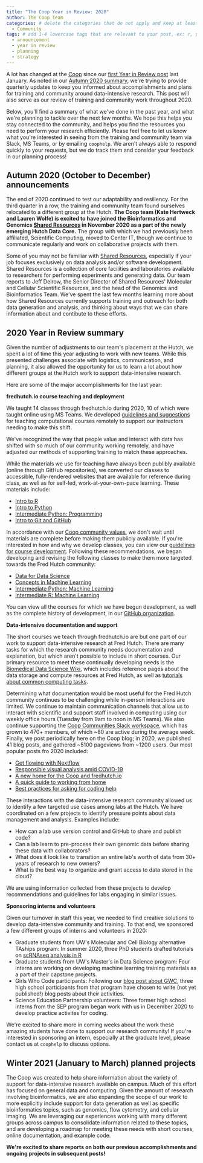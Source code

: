 ```yaml
---
title: "The Coop Year in Review: 2020"
author: The Coop Team
categories: # delete the categories that do not apply and keep at least one
  - Community
tags: # add 1-4 lowercase tags that are relevant to your post, ex: r, python, genomics, workflows
  - announcement
  - year in review
  - planning
  - strategy
---
```


A lot has changed at the [Coop](http://thecoop.fredhutch.org)
since our [first Year in Review post](https://fredhutch.github.io/coop/community/coop-review/) last January.
As noted in our [Autumn 2020 summary](https://fredhutch.github.io/coop/community/autumn-update/),
we're trying to provide quarterly updates to keep you informed about
accomplishments and plans for training and community around data-intensive research.
This post will also serve as our review of training and community work throughout 2020.

Below, you'll find a summary of what we've done in the past year,
and what we're planning to tackle over the next few months.
We hope this helps you stay connected to the community,
and helps you find the resources you need to perform your research efficiently.
Please feel free to let us know what you're interested in seeing from the training and community team via Slack, MS Teams,
or by emailing `coophelp`.
We aren't always able to respond quickly to your requests,
but we do track them and consider your feedback in our planning process!

## Autumn 2020 (October to December) announcements

The end of 2020 continued to test our adaptability and resiliency.
For the third quarter in a row,
the training and community team found ourselves relocated to a different group at the Hutch.
**The Coop team (Kate Hertweck and Lauren Wolfe) is excited to have joined the Bioinformatics and Genomics [Shared Resources](https://www.fredhutch.org/en/research/shared-resources/core-facilities/genomics-bioinformatics.html) in November 2020 as a part of the newly emerging Hutch Data Core.**
The group with which we had previously been affiliated,
Scientific Computing,
moved to Center IT,
though we continue to communicate regularly and work on collaborative projects with them.

Some of you may not be familiar with [Shared Resources](https://sharedresources.fredhutch.org),
especially if your job focuses exclusively on data analysis and/or software development.
Shared Resources is a collection of core facilities and laboratories available to researchers for performing experiments and generating data. 
Our team reports to Jeff Delrow,
the Senior Director of Shared Resources' Molecular and Cellular Scientific Resources,
and the head of the Genomics and Bioinformatics Team.
We've spent the last few months learning more about how Shared Resources currently supports training and outreach for both data generation and analysis,
and thinking about ways that we can share information about and contibute to these efforts.

## 2020 Year in Review summary

Given the number of adjustments to our team's placement at the Hutch,
we spent a lot of time this year adjusting to work with new teams.
While this presented challenges associate with logistics, communication, and planning,
it also allowed the opportunity for us to learn a lot about how different groups at the Hutch work to support data-intensive research.

Here are some of the major accomplishments for the last year:

**fredhutch.io course teaching and deployment**

We taught 14 classes through fredhutch.io during 2020,
10 of which were taught online using MS Teams.
We developed [guidelines and suggestions](https://fredhutchio.github.io/instructors/)
for teaching computational courses remotely to support our instructors needing to make this shift.

We've recognized the way that people value and interact with data
has shifted with so much of our community working remotely,
and have adjusted our methods of supporting training to match these approaches.

While the materials we use for teaching have always been publibly available (online through GitHub repositories),
we converted our classes to accessible, fully-rendered websites
that are available for reference during class,
as well as for self-led, work-at-your-own-pace learning.
These materials include:
- [Intro to R](https://fredhutchio.github.io/r_intro/)
- [Intro to Python](https://fredhutchio.github.io/python_intro/)
- [Intermediate Python: Programming](https://fredhutchio.github.io/python_programming/)
- [Intro to Git and GitHub](https://fredhutchio.github.io/git_github_intro/)

In accordance with our [Coop community values](https://fredhutch.github.io/coop/community/coop-values/),
we don't wait until materials are complete before making them publicly available.
If you're interested in how and why we develop classes,
you can view our [guidelines for course development](https://fredhutchio.github.io/curriculum_contribution/).
Following these recommendations,
we began developing and revising the following classes to make them more targeted towards the Fred Hutch community:
- [Data for Data Science](https://github.com/fredhutchio/data_for_data_science)
- [Concepts in Machine Learning](https://github.com/fredhutchio/concepts_machine_learning)
- [Intermediate Python: Machine Learning](https://github.com/fredhutchio/python_machine_learning)
- [Intermediate R: Machine Learning](https://github.com/fredhutchio/r_machine_learning)

You can view all the courses for which we have begun development,
as well as the complete history of development,
in our [GitHub organization](https://github.com/fredhutchio).

**Data-intensive documentation and support**

The short courses we teach through fredhutch.io are but one part of our work to support data-intensive research at Fred Hutch.
There are many tasks for which the research community needs documentation and explanation,
but which aren't possible to include in short courses.
Our primary resource to meet these continually developing needs is the [Biomedical Data Science Wiki](https://sciwiki.fredhutch.org),
which includes reference pages about the data storage and compute resources at Fred Hutch,
as well as [tutorials about common computing tasks](https://sciwiki.fredhutch.org/compdemos/).

Determining what documentation would be most useful for the Fred Hutch community continues to be challenging while in-person interactions are limited.
We continue to maintain communication channels that allow us to interact with scientific and support staff involved in computing using our weekly office hours (Tuesday from 9am to noon in MS Teams).
We also continue supporting the [Coop Communities Slack workspace](https://fredhutch.github.io/coop/community/slack-new/),
which has grown to 470+ members,
of which ~80 are active during the average week.
Finally, we post periodically here on the Coop blog;
in 2020, we published 41 blog posts,
and gathered ~5100 pageviews from ~1200 users.
Our most popular posts fro 2020 included:
  - [Get flowing with Nextflow](https://fredhutch.github.io/coop/community/technical/nextflow/)
  - [Responsible visual analysis amid COVID-19](https://fredhutch.github.io/coop/science/tableau-covid/)
  - [A new home for the Coop and fredhutch.io](https://fredhutch.github.io/coop/community/transitions/)
  - [A quick guide to working from home](https://fredhutch.github.io/coop/community/wfh-tips/)
  - [Best practices for asking for coding help](https://fredhutch.github.io/coop/community/asking-for-help/)

These interactions with the data-intensive research community allowed us to identify a few targeted use cases among labs at the Hutch.
We have coordinated on a few projects to identify pressure points about data management and analysis.
Examples include:
- How can a lab use version control and GitHub to share and publish code?
- Can a lab learn to pre-process their own genomic data before sharing these data with collaborators?
- What does it look like to transition an entire lab's worth of data from 30+ years of research to new owners?
- What is the best way to organize and grant access to data stored in the cloud?

We are using information collected from these projects to develop recommendations and guidelines for labs engaging in similar issues.

**Sponsoring interns and volunteers**

Given our turnover in staff this year,
we needed to find creative solutions to develop data-intensive community and training.
To that end, 
we sponsored a few different groups of interns and volunteers in 2020:
- Graduate students from UW's Molecular and Cell Biology alternative TAships program: In summer 2020, three PhD students drafted tutorials on [scRNAseq analysis in R](https://github.com/fredhutchio/scRNAseq/tree/gh-pages/monocle)
- Graduate students from UW's Master's in Data Science program: Four interns are working on developing machine learning training materials as a part of their capstone projects.
- Girls Who Code participants: Following our [blog post about GWC](https://fredhutch.github.io/coop/community/technical/girls-who-code/), three high school participants from that program have chosen to write (not yet published!) blog posts about their activities.
- Science Education Partnership volunteers: Three former high school interns from the SEP program began work with us in December 2020 to develop practice activites for coding. 

We're excited to share more in coming weeks about the work these amazing students have done to support our research community!
If you're interested in sponsoring an intern,
especially at the graduate level,
please contact us at `coophelp` to discuss options.

## Winter 2021 (January to March) planned projects

The Coop was created to help share information about the variety of support for data-intensive research available on campus.
Much of this effort has focused on general data and computing.
Given the amount of research involving bioinformatics,
we are also expanding the scope of our work to more explicitly include support for data generation as well as specific bioinformatics topics,
such as genomics, flow cytometry, and cellular imaging.
We are leveraging our experiences working with many different groups across campus to consolidate information related to these topics,
and are developing a roadmap for meeting these needs with short courses,
online documentation, and example code.

**We're excited to share reports on both our previous accomplishments and ongoing projects in subsequent posts!**
